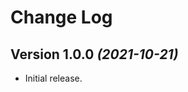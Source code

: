 Change Log
==========

Version 1.0.0 *(2021-10-21)*
-----------------------------

* Initial release.